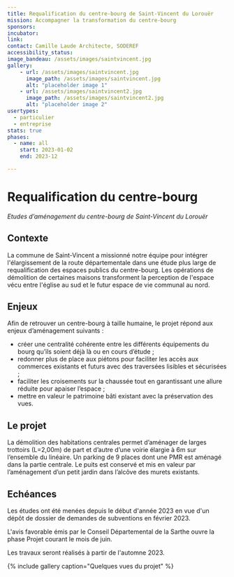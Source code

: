 ```yaml
---
title: Requalification du centre-bourg de Saint-Vincent du Lorouër
mission: Accompagner la transformation du centre-bourg
sponsors:
incubator:
link:
contact: Camille Laude Architecte, SODEREF
accessibility_status:
image_bandeau: /assets/images/saintvincent.jpg
gallery:
    - url: /assets/images/saintvincent.jpg
      image_path: /assets/images/saintvincent.jpg
      alt: "placeholder image 1"
    - url: /assets/images/saintvincent2.jpg
      image_path: /assets/images/saintvincent2.jpg
      alt: "placeholder image 2"
usertypes:
  - particulier
  - entreprise
stats: true
phases:
  - name: all
    start: 2023-01-02
    end: 2023-12

---
```

# Requalification du centre-bourg
_Etudes d’aménagement du centre-bourg de Saint-Vincent du Lorouër_

## Contexte 

La commune de Saint-Vincent a missionné notre équipe pour intégrer l'élargissement de la route départementale dans une étude plus large de requalification des espaces publics du centre-bourg.
Les opérations de démolition de certaines maisons transforment la perception de l'espace vécu entre l'église au sud et le futur espace de vie communal au nord.

## Enjeux

Afin de retrouver un centre-bourg à taille humaine, le projet répond aux enjeux d’aménagement suivants :
* créer une centralité cohérente entre les différents équipements du bourg qu’ils soient déjà là ou en cours d’étude ;
* redonner plus de place aux piétons pour faciliter les accès aux commerces existants et futurs avec des traversées lisibles et sécurisées ;
* faciliter les croisements sur la chaussée tout en garantissant une allure réduite pour apaiser l’espace ;
* mettre en valeur le patrimoine bâti existant avec la préservation des vues.

## Le projet

La démolition des habitations centrales permet d’aménager de larges trottoirs (L=2,00m) de part et d’autre d’une voirie élargie à 6m sur l’ensemble du linéaire.
Un parking de 9 places dont une PMR est aménagé dans la partie centrale.
Le puits est conservé et mis en valeur par l’aménagement d’un petit jardin dans l’alcôve des murets existants.


## Echéances

Les études ont été menées depuis le début d'année 2023 en vue d'un dépôt de dossier de demandes de subventions en février 2023.

L'avis favorable émis par le Conseil Départemental de la Sarthe ouvre la phase Projet courant le mois de juin.

Les travaux seront réalisés à partir de l'automne 2023.

{% include gallery caption="Quelques vues du projet" %}
